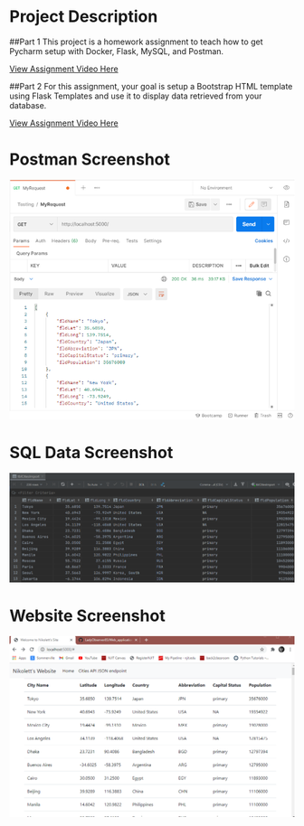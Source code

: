 # Project Description
##Part 1 
This project is a homework assignment to teach how to get Pycharm setup with Docker, Flask, MySQL, and Postman.

[View Assignment Video Here](https://youtu.be/QbMWNgrfAFg)

##Part 2
For this assignment, your goal is setup a Bootstrap HTML template using Flask Templates and
use it to display data retrieved from your database.

[View Assignment Video Here](https://www.youtube.com/watch?v=tylzleJDlkc&ab_channel=KeithWilliams)


# Postman Screenshot
![postman request output](screenshots/postman.png)

# SQL Data Screenshot
![pycharm data query](screenshots/query.png)

# Website Screenshot
![pycharm data query](screenshots/Site.png)